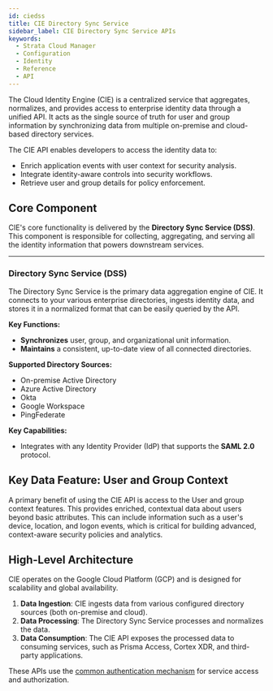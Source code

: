 ```yaml
---
id: ciedss
title: CIE Directory Sync Service
sidebar_label: CIE Directory Sync Service APIs
keywords:
  - Strata Cloud Manager
  - Configuration
  - Identity
  - Reference
  - API
---
```


The Cloud Identity Engine (CIE) is a centralized service that aggregates, normalizes, and provides access to enterprise identity data through a unified API. It acts as the single source of truth for user and group information by synchronizing data from multiple on-premise and cloud-based directory services.

The CIE API enables developers to access the identity data to:
* Enrich application events with user context for security analysis.
* Integrate identity-aware controls into security workflows.
* Retrieve user and group details for policy enforcement.

## Core Component

CIE's core functionality is delivered by the **Directory Sync Service (DSS)**. This component is responsible for collecting, aggregating, and serving all the identity information that powers downstream services.

---

### Directory Sync Service (DSS)

The Directory Sync Service is the primary data aggregation engine of CIE. It connects to your various enterprise directories, ingests identity data, and stores it in a normalized format that can be easily queried by the API.

**Key Functions:**
* **Synchronizes** user, group, and organizational unit information.
* **Maintains** a consistent, up-to-date view of all connected directories.

**Supported Directory Sources:**
* On-premise Active Directory
* Azure Active Directory
* Okta
* Google Workspace
* PingFederate

**Key Capabilities:**
* Integrates with any Identity Provider (IdP) that supports the **SAML 2.0** protocol.

## Key Data Feature: User and Group Context

A primary benefit of using the CIE API is access to the User and group context features. This provides enriched, contextual data about users beyond basic attributes. This can include information such as a user's device, location, and logon events, which is critical for building advanced, context-aware security policies and analytics.

## High-Level Architecture

CIE operates on the Google Cloud Platform (GCP) and is designed for scalability and global availability.

1.  **Data Ingestion**: CIE ingests data from various configured directory sources (both on-premise and cloud).
2.  **Data Processing**: The Directory Sync Service processes and normalizes the data.
3.  **Data Consumption**: The CIE API exposes the processed data to consuming services, such as Prisma Access, Cortex XDR, and third-party applications.

These APIs use the [common authentication mechanism](/scm/docs/getstarted) for service access and authorization.

